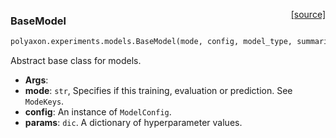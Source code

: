 <span style="float:right;">[[source]](https://github.com/polyaxon/polyaxon/blob/master/polyaxon/experiments/models.py#L18)</span>
### BaseModel

```python
polyaxon.experiments.models.BaseModel(mode, config, model_type, summaries, name, params)
```

Abstract base class for models.

  - __Args__:
- __mode__: `str`, Specifies if this training, evaluation or prediction. See `ModeKeys`.
- __config__: An instance of `ModelConfig`.
- __params__: `dic`. A dictionary of hyperparameter values.
